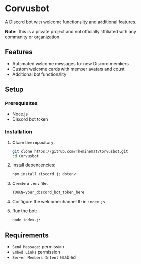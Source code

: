 # Corvusbot

A Discord bot with welcome functionality and additional features.

**Note:** This is a private project and not officially affiliated with any community or organization.

## Features

- Automated welcome messages for new Discord members
- Custom welcome cards with member avatars and count
- Additional bot functionality

## Setup

### Prerequisites
- Node.js
- Discord bot token

### Installation
1. Clone the repository:
   ```bash
   git clone https://github.com/Theminemat/Corvusbot.git
   cd Corvusbot
   ```

2. Install dependencies:
   ```bash
   npm install discord.js dotenv
   ```

3. Create a `.env` file:
   ```env
   TOKEN=your_discord_bot_token_here
   ```

4. Configure the welcome channel ID in `index.js`

5. Run the bot:
   ```bash
   node index.js
   ```

## Requirements

- `Send Messages` permission
- `Embed Links` permission  
- `Server Members Intent` enabled